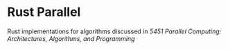 # Rust Parallel

Rust implementations for algorithms discussed in 
_5451 Parallel Computing: Architectures, Algorithms, and Programming_
